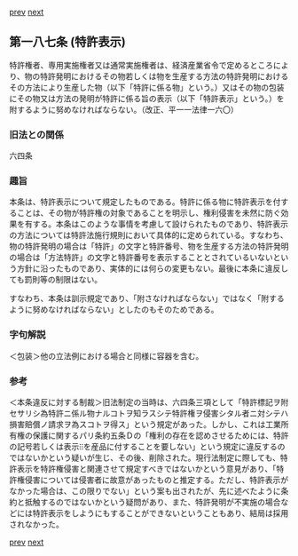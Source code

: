 [prev](/specific/markdowns/特許法/274_Mp-Ch_10-At_186.md)
[next](/specific/markdowns/特許法/276_Mp-Ch_10-At_188.md)
## 第一八七条 (特許表示)
特許権者、専用実施権者又は通常実施権者は、経済産業省令で定めるところにより、物の特許発明におけるその物若しくは物を生産する方法の特許発明におけるその方法により生産した物（以下「特許に係る物」という。）又はその物の包装にその物又は方法の発明が特許に係る旨の表示（以下「特許表示」という。）を附するように努めなければならない。（改正、平一一法律一六〇）


### 旧法との関係
六四条

### 趣旨
本条は、特許表示について規定したものである。特許に係る物に特許表示を付することは、その物が特許権の対象であることを明示し、権利侵害を未然に防ぐ効果を有する。本条はこのような事情を考慮して設けられたものであり、特許表示の方法については特許法施行規則において具体的に定められている。すなわち、物の特許発明の場合は「特許」の文字と特許番号、物を生産する方法の特許発明の場合は「方法特許」の文字と特許番号を表示することとされているいないという方針に沿ったものであり、実体的には何らの変更もない。最後に本条に違反しても罰則等の制限はない。

すなわち、本条は訓示規定であり、「附さなければならない」ではなく「附するように努めなければならない」としたのもそのためである。


### 字句解説
＜包装＞他の立法例における場合と同様に容器を含む。


### 参考
＜本条違反に対する制裁＞旧法制定の当時は、六四条三項として「特許標記ヲ附セサリシ為特許ニ係ル物ナルコトヲ知ラスシテ特許権ヲ侵害シタル者ニ対シテハ損害賠償ノ請求ヲ為スコトヲ得ス」という規定があった。しかし、これは工業所有権の保護に関するパリ条約五条Ｄの「権利の存在を認めさせるためには、特許の記号若しくは表示⁝⁝を産品に付することを要しない」という規定に違反するのではないかという疑いが生じ、その後、削除された。現行法制定に際しても、特許表示を特許権侵害と関連させて規定すべきではないかという意見があり、「特許権侵害については侵害者に故意があったものと推定する。ただし、特許表示がなかった場合は、この限りでない」という案も出されたが、先に述べたように条約と抵触するのではないかという疑問があり、また、特許発明が不実施の場合などには特許表示をしようにもすることができないということもあり、結局は採用されなかった。


[prev](/specific/markdowns/特許法/274_Mp-Ch_10-At_186.md)
[next](/specific/markdowns/特許法/276_Mp-Ch_10-At_188.md)
